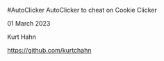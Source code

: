 #AutoClicker
AutoClicker to cheat on Cookie Clicker

01 March 2023

Kurt Hahn

https://github.com/kurtchahn

